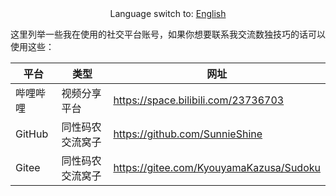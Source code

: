 <center>Language switch to: <a href="README.md">English</a></center>

这里列举一些我在使用的社交平台账号，如果你想要联系我交流数独技巧的话可以使用这些：

| 平台     | 类型             | 网址                                    |
| -------- | ---------------- | --------------------------------------- |
| 哔哩哔哩 | 视频分享平台     | https://space.bilibili.com/23736703     |
| GitHub   | 同性码农交流窝子 | https://github.com/SunnieShine          |
| Gitee    | 同性码农交流窝子 | https://gitee.com/KyouyamaKazusa/Sudoku |
